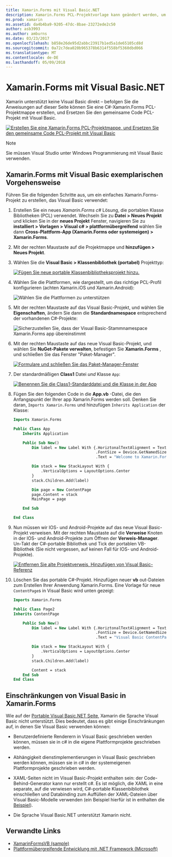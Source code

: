 ```yaml
---
title: Xamarin.Forms mit Visual Basic.NET
description: Xamarin.Forms PCL-Projektvorlage kann geändert werden, um die Visual Basic für die Hauptassembly, ermöglicht Ihnen das Erstellen von plattformübergreifenden mobilen apps mithilfe von VB.NET effektiv verwenden.
ms.prod: xamarin
ms.assetid: da4b4ba9-9205-47dc-8bae-23272ede2c50
author: asb3993
ms.author: amburns
ms.date: 03/23/2017
ms.openlocfilehash: b858e26de95d2abbc23917b1ed5a1de65105cd8d
ms.sourcegitcommit: 0a72c7dea020b965378b6314f558bf5360dbd066
ms.translationtype: MT
ms.contentlocale: de-DE
ms.lasthandoff: 05/09/2018
---
```

# <a name="xamarinforms-using-visual-basicnet"></a>Xamarin.Forms mit Visual Basic.NET

Xamarin unterstützt keine Visual Basic direkt – befolgen Sie die Anweisungen auf dieser Seite können Sie eine C#-Xamarin.Forms PCL-Projektmappe erstellen, und Ersetzen Sie den gemeinsame Code PCL-Projekt mit Visual Basic.

[![](xamarin-forms-images/hero-sml.png "Erstellen Sie eine Xamarin.Forms PCL-Projektmappe, und Ersetzen Sie den gemeinsame Code PCL-Projekt mit Visual Basic")](xamarin-forms-images/hero.png#lightbox)

> [!NOTE]
> Sie müssen Visual Studio unter Windows Programmierung mit Visual Basic verwenden.

## <a name="xamarinforms-with-visual-basic-walkthrough"></a>Xamarin.Forms mit Visual Basic exemplarischen Vorgehensweise

Führen Sie die folgenden Schritte aus, um ein einfaches Xamarin.Forms-Projekt zu erstellen, das Visual Basic verwendet:

1. Erstellen Sie ein neues *Xamarin.Forms c#* Lösung, die portablen Klasse Bibliotheken (PCL) verwendet.
Wechseln Sie zu **Datei > Neues Projekt** und klicken Sie in der **neues Projekt** Fenster, navigieren Sie zu **installiert > Vorlagen > Visual c# > plattformübergreifend** wählen Sie dann  **Cross-Plattform-App (Xamarin.Forms oder systemeigen) > Xamarin.Forms**.

2. Mit der rechten Maustaste auf die Projektmappe und **hinzufügen > Neues Projekt**.

3. Wählen Sie die **Visual Basic > Klassenbibliothek (portabel)** Projekttyp:

   [![](xamarin-forms-images/add-vb-2-sml.png "Fügen Sie neue portable Klassenbibliotheksprojekt hinzu.")](xamarin-forms-images/add-vb-2.png#lightbox)

4. Wählen Sie die Plattformen, wie dargestellt, um das richtige PCL-Profil konfigurieren (achten Xamarin.iOS und Xamarin.Android):

   ![](xamarin-forms-images/add-vb-3-sml.png "Wählen Sie die Plattformen zu unterstützen")

5. Mit der rechten Maustaste auf das Visual Basic-Projekt, und wählen Sie **Eigenschaften**, ändern Sie dann die **Standardnamespace** entsprechend der vorhandenen C#-Projekte:

   ![](xamarin-forms-images/add-vb-4s-sml.png "Sicherzustellen Sie, dass der Visual Basic-Stammnamespace Xamarin.Forms app übereinstimmt")

6. Mit der rechten Maustaste auf das neue Visual Basic-Projekt, und wählen Sie **NuGet-Pakete verwalten**, befestigen Sie **Xamarin.Forms** , und schließen Sie das Fenster "Paket-Manager".

   [![](xamarin-forms-images/add-vb-4-sml.png "Formulare und schließen Sie das Paket-Manager-Fenster")](xamarin-forms-images/add-vb-4.png#lightbox)

7. Der standardmäßigen **Class1** Datei *und* Klasse `App`:

   [![](xamarin-forms-images/add-vb-5-sml.png "Benennen Sie die Class1-Standarddatei und die Klasse in der App")](xamarin-forms-images/add-vb-5.png#lightbox)

8. Fügen Sie den folgenden Code in die **App.vb** -Datei, die den Anfangspunkt der Ihrer app Xamarin.Forms werden soll. Denken Sie daran, `Imports Xamarin.Forms` und hinzufügen `Inherits Application` der Klasse:

    ```vb 
    Imports Xamarin.Forms

    Public Class App
        Inherits Application

        Public Sub New()
            Dim label = New Label With {.HoriztonalTextAlignment = TextAlignment.Center,
                                        .FontSize = Device.GetNamedSize(NamedSize.Medium, GetType(Label)),
                                        .Text = "Welcome to Xamarin.Forms with Visual Basic.NET"}

            Dim stack = New StackLayout With {
                .VerticalOptions = LayoutOptions.Center
            }
            stack.Children.Add(label)

            Dim page = New ContentPage
            page.Content = stack
            MainPage = page

        End Sub

    End Class
    ```

9. Nun müssen wir IOS- und Android-Projekte auf das neue Visual Basic-Projekt verweisen.
Mit der rechten Maustaste auf die **Verweise** Knoten in der IOS- und Android-Projekte zum Öffnen der **Verweis-Manager**. Un-Takt der C#-portable Bibliothek und Tick der portablen VB-Bibliothek (Sie nicht vergessen, auf keinen Fall für IOS- und Android-Projekte).

   [![](xamarin-forms-images/add-vb-8-sml.png "Entfernen Sie alte Projektverweis, Hinzufügen von Visual Basic-Referenz")](xamarin-forms-images/add-vb-8.png#lightbox)

10. Löschen Sie das portable C#-Projekt. Hinzufügen neuer **vb** out-Dateien zum Erstellen Ihrer Anwendung Xamarin.Forms. Eine Vorlage für neue `ContentPage`s in Visual Basic wird unten gezeigt:

    ```vb
    Imports Xamarin.Forms

    Public Class Page2
    Inherits ContentPage

        Public Sub New()
            Dim label = New Label With {.HoriztonalTextAlignment = TextAlignment.Center,
                                        .FontSize = Device.GetNamedSize(NamedSize.Medium, GetType(Label)),
                                        .Text = "Visual Basic ContentPage"}

            Dim stack = New StackLayout With {
                .VerticalOptions = LayoutOptions.Center
            }
            stack.Children.Add(label)

            Content = stack
        End Sub
    End Class
    ```

## <a name="limitations-of-visual-basic-in-xamarinforms"></a>Einschränkungen von Visual Basic in Xamarin.Forms

Wie auf der [Portable Visual Basic.NET Seite](~/cross-platform/platform/visual-basic/index.md), Xamarin die Sprache Visual Basic nicht unterstützt. Dies bedeutet, dass es gibt einige Einschränkungen auf, in denen Sie Visual Basic verwenden können:

 - Benutzerdefinierte Renderern in Visual Basic geschrieben werden können, müssen sie in c# in die eigene Plattformprojekte geschrieben werden.

 - Abhängigkeit dienstimplementierungen in Visual Basic geschrieben werden können, müssen sie in c# in der systemeigenen Plattformprojekte geschrieben werden.

 - XAML-Seiten nicht im Visual Basic-Projekt enthalten sein: der Code-Behind-Generator kann nur erstellt c#. Es ist möglich, die XAML in eine separate, auf die verwiesen wird, C#-portable Klassenbibliothek einschließen und Databinding zum Auffüllen der XAML-Dateien über Visual Basic-Modelle verwenden (ein Beispiel hierfür ist in enthalten die [Beispiel](https://github.com/xamarin/mobile-samples/tree/master/VisualBasic/XamarinFormsVB/XamlPages)).

 - Die Sprache Visual Basic.NET unterstützt Xamarin nicht.

## <a name="related-links"></a>Verwandte Links

- [XamarinFormsVB (sample)](https://github.com/xamarin/mobile-samples/tree/master/VisualBasic/XamarinFormsVB)
- [Plattformübergreifende Entwicklung mit .NET Framework (Microsoft)](http://msdn.microsoft.com/en-us/library/gg597391(v=vs.110).aspx)
